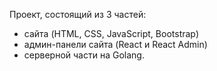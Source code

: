 Проект, состоящий из 3 частей:
- сайта (HTML, CSS, JavaScript, Bootstrap)
- админ-панели сайта (React и React Admin) 
- серверной части на Golang.
